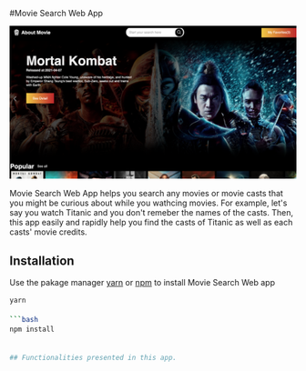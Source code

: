 #Movie Search Web App

![Screenshot1](ProjectScreenshots/screenshot1.png)

Movie Search Web App helps you search any movies or movie casts that you might be curious about while you wathcing movies. For example, let's say you watch Titanic and you don't remeber the names of the casts. Then, this app easily and rapidly help you find the casts of Titanic as well as each casts' movie credits.

## Installation
Use the pakage manager [yarn](https://classic.yarnpkg.com/en/docs/install/#mac-stable) or [npm](https://www.npmjs.com/get-npm) to install Movie Search Web app

```bash
yarn

```bash
npm install


## Functionalities presented in this app.




